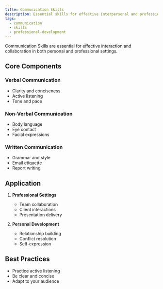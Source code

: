 ```yaml
---
title: Communication Skills
description: Essential skills for effective interpersonal and professional communication
tags:
  - communication
  - skills
  - professional-development
---
```


Communication Skills are essential for effective interaction and collaboration in both personal and professional settings.

## Core Components

### Verbal Communication
- Clarity and conciseness
- Active listening
- Tone and pace

### Non-Verbal Communication
- Body language
- Eye contact
- Facial expressions

### Written Communication
- Grammar and style
- Email etiquette
- Report writing

## Application

1. **Professional Settings**
   - Team collaboration
   - Client interactions
   - Presentation delivery

2. **Personal Development**
   - Relationship building
   - Conflict resolution
   - Self-expression

## Best Practices
- Practice active listening
- Be clear and concise
- Adapt to your audience
